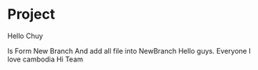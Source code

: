 # Project

Hello Chuy

Is Form New Branch And add all file into NewBranch
Hello guys.
Everyone
I love cambodia
Hi Team
